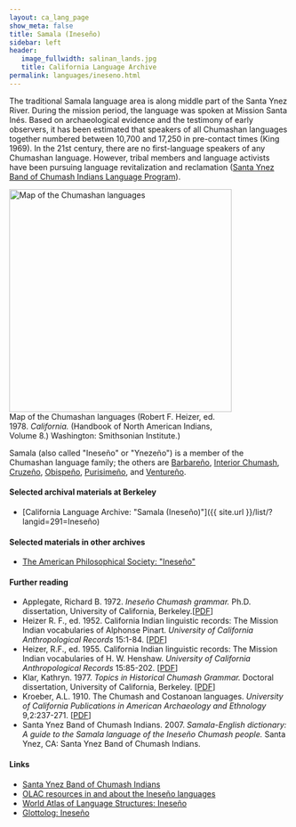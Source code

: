 ```yaml
---
layout: ca_lang_page
show_meta: false
title: Samala (Ineseño)
sidebar: left
header:
   image_fullwidth: salinan_lands.jpg
   title: California Language Archive
permalink: languages/ineseno.html
---
```


The traditional Samala language area is along middle part of the Santa Ynez River. During the mission period, the language was spoken at Mission Santa Inés. Based on archaeological evidence and the testimony of early observers, it has been estimated that speakers of all Chumashan languages together numbered between 10,700 and 17,250 in pre-contact times (King 1969). In the 21st century, there are no first-language speakers of any Chumashan language. However, tribal members and language activists have been pursuing language revitalization and reclamation ([Santa Ynez Band of Chumash Indians Language Program](https://www.santaynezchumash.org/culture#programs)).

<div class="image fit right" style="width: 400px;">
<a href="https://berkeley.box.com/v/chumashan-languages-map"><img alt="Map of the Chumashan languages" src="{{ site.urlimg }}chumashan-languages-map-small.jpg" width="400px"/></a>
<div class="caption">
Map of the Chumashan languages (Robert F. Heizer, ed. 1978. <em>California.</em> (Handbook of North American Indians, Volume 8.) Washington: Smithsonian Institute.)
</div>
</div>

Samala (also called "Ineseño" or "Ynezeño") is a member of the Chumashan language family; the others are [Barbareño](barbareno.html), [Interior Chumash](interior-chumash.html), [Cruzeño](island-chumash.html), [Obispeño](obispeno.html), [Purisimeño](purisimeno.html), and [Ventureño](ventureno.html).

#### Selected archival materials at Berkeley

* [California Language Archive: "Samala (Ineseño)"]({{ site.url }}/list/?langid=291=Ineseño)

#### Selected materials in other archives

* [The American Philosophical Society: "Ineseño"](https://indigenousguide.amphilsoc.org/search?f%5B0%5D=guide_language_content_title%3AInese%C3%B1o)

#### Further reading

* Applegate, Richard B. 1972. *Ineseño Chumash grammar.* Ph.D. dissertation, University of California, Berkeley.[[PDF](https://escholarship.org/uc/item/2hp7h2xv)]
* Heizer R. F., ed. 1952. California Indian linguistic records: The Mission Indian vocabularies of Alphonse Pinart. *University of California Anthropological Records* 15:1-84. [[PDF](http://digitalassets.lib.berkeley.edu/anthpubs/ucb/text/ucar015-001.pdf)]
* Heizer, R.F., ed. 1955. California Indian linguistic records: The Mission Indian vocabularies of H. W. Henshaw. *University of California Anthropological Records* 15:85-202. [[PDF](http://digitalassets.lib.berkeley.edu/anthpubs/ucb/text/ucar015-002.pdf)]
* Klar, Kathryn. 1977. *Topics in Historical Chumash Grammar.* Doctoral dissertation, University of California, Berkeley. [[PDF](https://escholarship.org/uc/item/31t2k96m)]
* Kroeber, A.L. 1910. The Chumash and Costanoan languages. *University of California Publications in American Archaeology and Ethnology* 9,2:237-271. [[PDF](https://digitalassets.lib.berkeley.edu/anthpubs/ucb/text/ucp009-004.pdf)]
* Santa Ynez Band of Chumash Indians. 2007. *Samala-English dictionary: A guide to the Samala language of the Ineseño Chumash people.* Santa Ynez, CA: Santa Ynez Band of Chumash Indians.

#### Links

* [Santa Ynez Band of Chumash Indians](http://www.santaynezchumash.org/)
* [OLAC resources in and about the Ineseño languages](http://www.language-archives.org/language/inz)
* [World Atlas of Language Structures: Ineseño](http://wals.info/languoid/lect/wals_code_cin)
* [Glottolog: Ineseño](https://glottolog.org/resource/languoid/id/ines1240)

